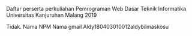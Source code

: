 Daftar perserta perkuliahan
Pemrograman Web Dasar
Teknik Informatika
Universitas Kanjuruhan Malang
2019

Tidak. Nama NPM Nama gmail
Aldy180403010012aldybilmaskosu
